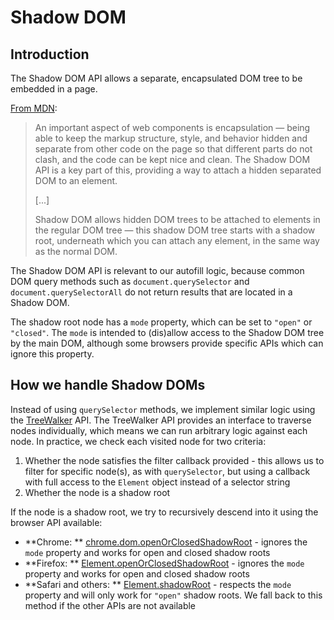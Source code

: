 # Shadow DOM

## Introduction

The Shadow DOM API allows a separate, encapsulated DOM tree to be embedded in a page.

[From MDN](https://developer.mozilla.org/en-US/docs/Web/Web_Components/Using_shadow_DOM):

> An important aspect of web components is encapsulation — being able to keep the markup structure,
> style, and behavior hidden and separate from other code on the page so that different parts do not
> clash, and the code can be kept nice and clean. The Shadow DOM API is a key part of this,
> providing a way to attach a hidden separated DOM to an element.
>
> [...]
>
> Shadow DOM allows hidden DOM trees to be attached to elements in the regular DOM tree — this
> shadow DOM tree starts with a shadow root, underneath which you can attach any element, in the
> same way as the normal DOM.

The Shadow DOM API is relevant to our autofill logic, because common DOM query methods such as
`document.querySelector` and `document.querySelectorAll` do not return results that are located in a
Shadow DOM.

The shadow root node has a `mode` property, which can be set to `"open"` or `"closed"`. The `mode`
is intended to (dis)allow access to the Shadow DOM tree by the main DOM, although some browsers
provide specific APIs which can ignore this property.

## How we handle Shadow DOMs

Instead of using `querySelector` methods, we implement similar logic using the
[TreeWalker](https://developer.mozilla.org/en-US/docs/Web/API/TreeWalker) API. The TreeWalker API
provides an interface to traverse nodes individually, which means we can run arbitrary logic against
each node. In practice, we check each visited node for two criteria:

1. Whether the node satisfies the filter callback provided - this allows us to filter for specific
   node(s), as with `querySelector`, but using a callback with full access to the `Element` object
   instead of a selector string
2. Whether the node is a shadow root

If the node is a shadow root, we try to recursively descend into it using the browser API available:

- **Chrome: **
  [chrome.dom.openOrClosedShadowRoot](https://developer.mozilla.org/en-US/docs/Mozilla/Add-ons/WebExtensions/API/dom/openOrClosedShadowRoot) -
  ignores the `mode` property and works for open and closed shadow roots
- **Firefox: **
  [Element.openOrClosedShadowRoot](https://developer.mozilla.org/en-US/docs/Web/API/Element/openOrClosedShadowRoot) -
  ignores the `mode` property and works for open and closed shadow roots
- **Safari and others: **
  [Element.shadowRoot](https://developer.mozilla.org/en-US/docs/Web/API/Element/shadowRoot) -
  respects the `mode` property and will only work for `"open"` shadow roots. We fall back to this
  method if the other APIs are not available
